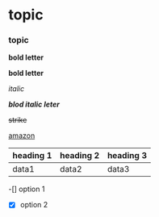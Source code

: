 # topic
### topic

__bold letter__

**bold letter**

_italic_

___blod italic leter___

~~strike~~

[amazon](https://www.amazon.in/)

|heading 1|heading 2|heading 3|
|----|----|----|
|data1|data2|data3|

-[] option 1

-[x] option 2